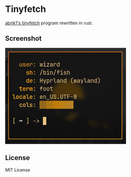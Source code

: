 # Tinyfetch
[abrik1's tinyfetch](https://github.com/abrik1/tinyfetch) program rewritten in rust.

## Screenshot
![screenshot](screenshot/tinyfetch.png)

## License
MIT License
